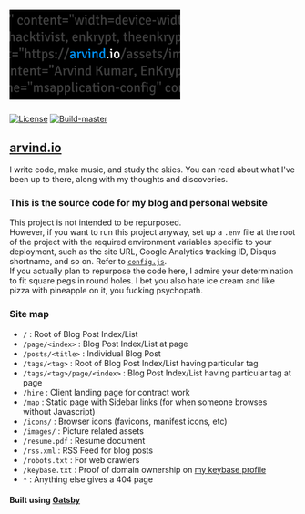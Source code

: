 # [<img src="https://raw.githubusercontent.com/EnKrypt/arvind.io/master/static/images/preview.png" width="300" />](https://arvind.io)

[![License](https://img.shields.io/github/license/EnKrypt/arvind.io.svg)](https://raw.githubusercontent.com/EnKrypt/arvind.io/master/LICENSE)
[![Build-master](https://img.shields.io/travis/EnKrypt/arvind.io/master.svg)](https://travis-ci.org/EnKrypt/arvind.io)

## [arvind.io](https://arvind.io)

I write code, make music, and study the skies. You can read about what I've been up to there, along with my thoughts and discoveries.

### This is the source code for my blog and personal website

This project is not intended to be repurposed. \
 However, if you want to run this project anyway, set up a `.env` file at the root of the project with the required environment variables specific to your deployment, such as the site URL, Google Analytics tracking ID, Disqus shortname, and so on. Refer to [`config.js`](https://github.com/EnKrypt/arvind.io/blob/master/config.js). \
 If you actually plan to repurpose the code here, I admire your determination to fit square pegs in round holes. I bet you also hate ice cream and like pizza with pineapple on it, you fucking psychopath.

### Site map

-   `/` : Root of Blog Post Index/List
-   `/page/<index>` : Blog Post Index/List at page
-   `/posts/<title>` : Individual Blog Post
-   `/tags/<tag>` : Root of Blog Post Index/List having particular tag
-   `/tags/<tag>/page/<index>` : Blog Post Index/List having particular tag at page
-   `/hire` : Client landing page for contract work
-   `/map` : Static page with Sidebar links (for when someone browses without Javascript)
-   `/icons/` : Browser icons (favicons, manifest icons, etc)
-   `/images/` : Picture related assets
-   `/resume.pdf` : Resume document
-   `/rss.xml` : RSS Feed for blog posts
-   `/robots.txt` : For web crawlers
-   `/keybase.txt` : Proof of domain ownership on [my keybase profile](https://keybase.io/enkrypt)
-   `*` : Anything else gives a 404 page

#### Built using [Gatsby](https://www.gatsbyjs.org/)
